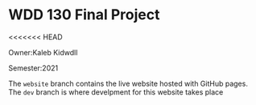 # WDD 130 Final Project
<<<<<<< HEAD

Owner:Kaleb Kidwdll

Semester:2021

The `website` branch contains the live website hosted with GitHub pages. The `dev` branch is where develpment for this website takes place